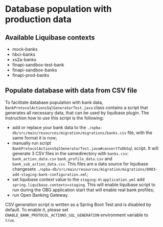 # Database population with production data

## Available Liquibase contexts
 - mock-banks
 - hbci-banks
 - xs2a-banks
 - finapi-sandbox-test-bank
 - finapi-sandbox-banks
 - finapi-prod-banks

## Populate database with data from CSV file

To facilitate database population with bank data, `BankProtocolActionsSqlGeneratorTest.java` class contains a script that 
generates all necessary data, that can be used by liquibase plugin. The instruction how to use this script is the following:

* add or replace your bank data to the `./opba-db/src/main/resources/migration/migrations/banks.csv` 
file, with the same format it is now;
* manually run script `BankProtocolActionsSqlGeneratorTest.java#convertToDbSql` script. It will generate 3 CSV files in 
the samedirectory with `banks.csv`: `bank_action_data.csv` `bank_profile_data.csv` and `bank_sub_action_data.csv`. This 
files are a data source for liquibase changesets  `./opba-db/src/main/resources/migration/migrations/0003-add-staging-bank-configuration.xml`;
* set liquibase context value to the `staging`: in `application.yml` add `spring.liquibase.contexts=staging`. This will enable 
liquibase script to run during the OBG application start that will enable real bank profiles;
* run Open Banking Gateway.

CSV generation script is written as a Spring Boot Test and is disabled by default. To enable it, please set
`ENABLE_BANK_PROTOCOL_ACTIONS_SQL_GENERATION` environment variable to `true`.

